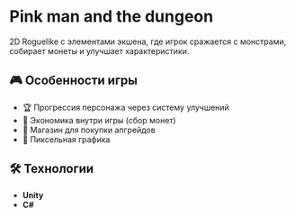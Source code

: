 # Pink man and the dungeon

2D Roguelike с элементами экшена, где игрок сражается с монстрами, собирает монеты и улучшает характеристики.

## 🎮 Особенности игры

- 🏆 Прогрессия персонажа через систему улучшений
- 🧮 Экономика внутри игры (сбор монет)
- 🛒 Магазин для покупки апгрейдов
- 🎨 Пиксельная графика

## 🛠 Технологии

- **Unity**
- **C#** 
